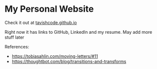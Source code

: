 # My Personal Website
Check it out at [tavishcode.github.io](http://tavishcode.github.io)

Right now it has links to GitHub, LinkedIn and my resume. May add more stuff later

References:
- https://tobiasahlin.com/moving-letters/#11
- https://thoughtbot.com/blog/transitions-and-transforms
